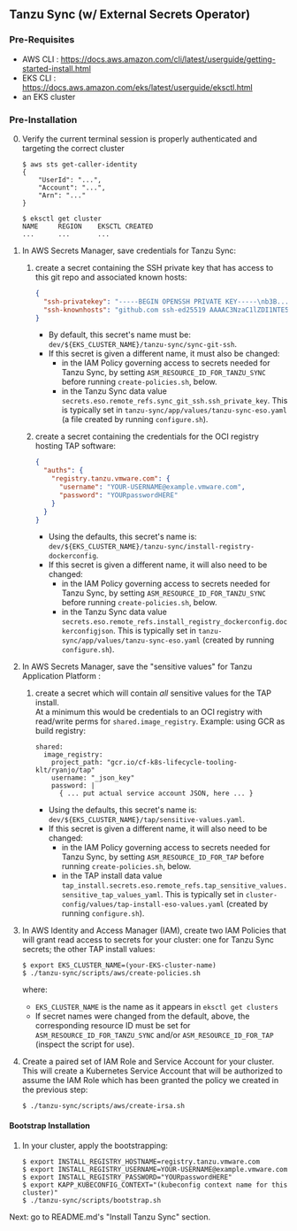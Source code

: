 ## Tanzu Sync (w/ External Secrets Operator)

### Pre-Requisites

- AWS CLI : https://docs.aws.amazon.com/cli/latest/userguide/getting-started-install.html
- EKS CLI : https://docs.aws.amazon.com/eks/latest/userguide/eksctl.html
- an EKS cluster

### Pre-Installation

0. Verify the current terminal session is properly authenticated and targeting the correct cluster
   ```console
   $ aws sts get-caller-identity
   {
       "UserId": "...",
       "Account": "...",
       "Arn": "..."
   }

   $ eksctl get cluster
   NAME     REGION    EKSCTL CREATED
   ...      ...       ...
   ```

1. In AWS Secrets Manager, save credentials for Tanzu Sync:
   1. create a secret containing the SSH private key that has access to this git repo and associated known hosts:
      ```json
      {
        "ssh-privatekey": "-----BEGIN OPENSSH PRIVATE KEY-----\nb3B................................................................tZW\nQyN................................................................6XZ\nMQA................................................................x+w\nAAA................................................................0pR\na6I..........................xQF\n-----END OPENSSH PRIVATE KEY-----\n",
        "ssh-knownhosts": "github.com ssh-ed25519 AAAAC3NzaC1lZDI1NTE5AAAAIOMqqnkVzrm0SdG6UOoqKLsabgH5C9okWi0dh2l9GKJl"
      }
      ```
      - By default, this secret's name must be: `dev/${EKS_CLUSTER_NAME}/tanzu-sync/sync-git-ssh`.
      - If this secret is given a different name, it must also be changed:
        - in the IAM Policy governing access to secrets needed for Tanzu Sync, by setting
          `ASM_RESOURCE_ID_FOR_TANZU_SYNC` before running `create-policies.sh`, below.
        - in the Tanzu Sync data value `secrets.eso.remote_refs.sync_git_ssh.ssh_private_key`.
          This is typically set in `tanzu-sync/app/values/tanzu-sync-eso.yaml`
          (a file created by running `configure.sh`).

   2. create a secret containing the credentials for the OCI registry hosting TAP software:
      ```json
      {
        "auths": {
          "registry.tanzu.vmware.com": {
            "username": "YOUR-USERNAME@example.vmware.com",
            "password": "YOURpasswordHERE"
          }
        }
      }
      ```
      - Using the defaults, this secret's name is: `dev/${EKS_CLUSTER_NAME}/tanzu-sync/install-registry-dockerconfig`.
      - If this secret is given a different name, it will also need to be changed:
        - in the IAM Policy governing access to secrets needed for Tanzu Sync, by setting
          `ASM_RESOURCE_ID_FOR_TANZU_SYNC` before running `create-policies.sh`, below.
        - in the Tanzu Sync data value `secrets.eso.remote_refs.install_registry_dockerconfig.dockerconfigjson`.
          This is typically set in `tanzu-sync/app/values/tanzu-sync-eso.yaml`
          (created by running `configure.sh`).

2. In AWS Secrets Manager, save the "sensitive values" for Tanzu Application Platform :
   1. create a secret which will contain _all_ sensitive values for the TAP install. \
      At a minimum this would be credentials to an OCI registry with read/write perms for `shared.image_registry`.
      Example: using GCR as build registry:
       ```
       shared:
         image_registry:
           project_path: "gcr.io/cf-k8s-lifecycle-tooling-klt/ryanjo/tap"
           username: "_json_key"
           password: |
             { ... put actual service account JSON, here ... }
       ```
      - Using the defaults, this secret's name is: `dev/${EKS_CLUSTER_NAME}/tap/sensitive-values.yaml`.
      - If this secret is given a different name, it will also need to be changed:
        - in the IAM Policy governing access to secrets needed for Tanzu Sync, by setting
          `ASM_RESOURCE_ID_FOR_TAP` before running `create-policies.sh`, below.
        - in the TAP install data value
          `tap_install.secrets.eso.remote_refs.tap_sensitive_values.sensitive_tap_values_yaml`.
          This is typically set in `cluster-config/values/tap-install-eso-values.yaml`
          (created by running `configure.sh`).

3. In AWS Identity and Access Manager (IAM), create two IAM Policies that will grant read access to secrets
   for your cluster: one for Tanzu Sync secrets; the other TAP install values:
   ```console
   $ export EKS_CLUSTER_NAME=(your-EKS-cluster-name)
   $ ./tanzu-sync/scripts/aws/create-policies.sh
   ```
   where:
   - `EKS_CLUSTER_NAME` is the name as it appears in `eksctl get clusters`
   - If secret names were changed from the default, above, the corresponding resource ID must be set for
     `ASM_RESOURCE_ID_FOR_TANZU_SYNC` and/or `ASM_RESOURCE_ID_FOR_TAP` (inspect the script for use).

4. Create a paired set of IAM Role and Service Account for your cluster. This will create a Kubernetes Service Account
   that will be authorized to assume the IAM Role which has been granted the policy we created in the previous step:
   ```console
   $ ./tanzu-sync/scripts/aws/create-irsa.sh
   ```

#### Bootstrap Installation

1. In your cluster, apply the bootstrapping:
   ```console
   $ export INSTALL_REGISTRY_HOSTNAME=registry.tanzu.vmware.com
   $ export INSTALL_REGISTRY_USERNAME=YOUR-USERNAME@example.vmware.com
   $ export INSTALL_REGISTRY_PASSWORD="YOURpasswordHERE"
   $ export KAPP_KUBECONFIG_CONTEXT="(kubeconfig context name for this cluster)"
   $ ./tanzu-sync/scripts/bootstrap.sh
   ```

Next: go to README.md's "Install Tanzu Sync" section.

